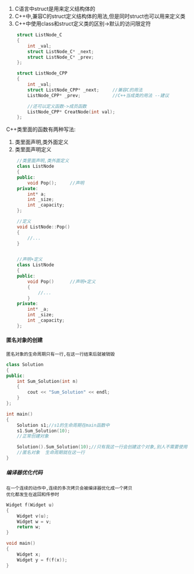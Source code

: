 1. C语言中struct是用来定义结构体的
2. C++中,兼容C的struct定义结构体的用法,但是同时struct也可以用来定义类
3. C++中使用class和struct定义类的区别->默认的访问限定符

```c++
    struct ListNode_C
    {
        int _val;
        struct ListNode_C* _next;
        struct ListNode_C* _prev;
    };

    struct ListNode_CPP
    {
        int _val;
        struct ListNode_CPP* _next;     //兼容C的用法
        ListNode_CPP* _prev;            //C++当成类的用法 --建议

        //还可以定义函数->成员函数
        ListNode_CPP* CreatNode(int val);
    };
```
C++类里面的函数有两种写法:
1. 类里面声明,类外面定义
2. 类里面声明定义
```c++
    //类里面声明,类外面定义
    class ListNode
    {
    public:
        void Pop();     //声明
    private:
        int* a;
        int _size;
        int _capacity;
    };

    //定义
    void ListNode::Pop()
    {
        //...
    }


    //声明+定义
    class ListNode
    {
    public:
        void Pop()      //声明+定义
        {
            //...
        }
    private:
        int* _a;
        int _size;
        int _capacity;
    };
```
#### 匿名对象的创建
    匿名对象的生命周期只有一行,在这一行结束后就被销毁
```c++
class Solution
{
public:
    int Sum_Solution(int n)
    {
        cout << "Sum_Solution" << endl;
    }
};

int main()
{
    Solution s1;//s1的生命周期在main函数中
    s1.Sum_Solution(10);
    //正常创建对象

    Solution().Sum_Solution(10);//只有我这一行会创建这个对象,别人不需要使用
    //匿名对象  生命周期就在这一行
}
```
##### 编译器优化代码
    在一个连续的动作中,连续的多次拷贝会被编译器优化成一个拷贝
    优化都发生在返回和传参时
```c++
Widget f(Widget u)
{
    Widget v(u);
    Widget w = v;
    return w;
}

void main()
{
    Widget x;
    Widget y = f(f(x));
}
```